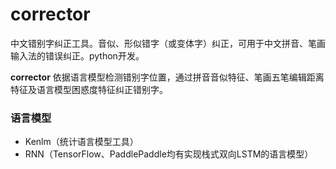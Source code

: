 # corrector
中文错别字纠正工具。音似、形似错字（或变体字）纠正，可用于中文拼音、笔画输入法的错误纠正。python开发。

**corrector** 依据语言模型检测错别字位置，通过拼音音似特征、笔画五笔编辑距离特征及语言模型困惑度特征纠正错别字。

### 语言模型
* Kenlm（统计语言模型工具）
* RNN（TensorFlow、PaddlePaddle均有实现栈式双向LSTM的语言模型）
